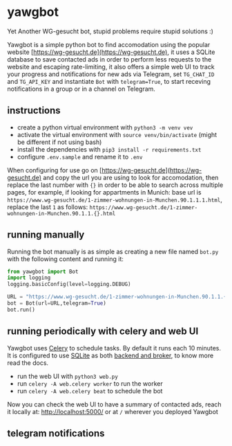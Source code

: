 # yawgbot

Yet Another WG-gesucht bot, stupid problems require stupid solutions :)

Yawgbot is a simple python bot to find accomodation using the popular website [https://wg-gesucht.de](https://wg-gesucht.de), it uses a SQLite database to save contacted ads in order to perform less requests to the website and escaping rate-limiting, it also offers a simple web UI to track your progress and notifications for new ads via Telegram, set `TG_CHAT_ID` and `TG_API_KEY` and instantiate `Bot` with `telegram=True`, to start receving notifications in a group or in a channel on Telegram.

## instructions

- create a python virtual environment with `python3 -m venv vev`
- activate the virtual environment with `source venv/bin/activate` (might be different if not using bash)
- install the dependencies with `pip3 install -r requirements.txt`
- configure `.env.sample` and rename it to `.env`

When configuring for use go on [https://wg-gesucht.de](https://wg-gesucht.de) and copy the url you are using to look for accomodation, then replace the last number with `{}` in order to be able to search across multiple pages, for example, if looking for appartments in Munich: base url is `https://www.wg-gesucht.de/1-zimmer-wohnungen-in-Munchen.90.1.1.1.html`, replace the last `1` as follows: `https://www.wg-gesucht.de/1-zimmer-wohnungen-in-Munchen.90.1.1.{}.html`

## running manually

Running the bot manually is as simple as creating a new file named `bot.py` with the following content and running it:

```python
from yawgbot import Bot
import logging
logging.basicConfig(level=logging.DEBUG)

URL = "https://www.wg-gesucht.de/1-zimmer-wohnungen-in-Munchen.90.1.1.{}.html"
bot = Bot(url=URL,telegram=True)
bot.run()
```

## running periodically with celery and web UI

Yawgbot uses [Celery](https://docs.celeryq.dev/en/stable/) to schedule tasks. By default it runs each 10 minutes. It is configured to use [SQLite](https://sqlite.org) as both [backend and broker](https://docs.celeryq.dev/en/stable/getting-started/backends-and-brokers/index.html), to know more read the docs.

- run the web UI with `python3 web.py`
- run `celery -A web.celery worker` to run the worker
- run `celery -A web.celery beat` to schedule the bot

Now you can check the web UI to have a summary of contacted ads, reach it locally at: <http://localhost:5000/> or at `/` wherever you deployed Yawgbot

## telegram notifications
